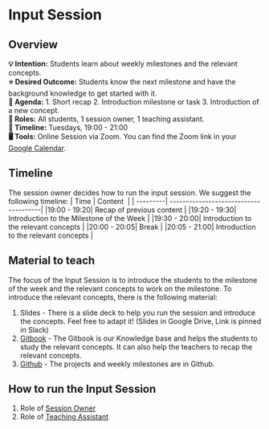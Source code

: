 # Input Session

## Overview
**💡 Intention:** Students learn about weekly milestones and the relevant concepts.\
**⭐ Desired Outcome:** Students know the next milestone and have the background knowledge to get started with it.\
**📝 Agenda:** 1. Short recap 2. Introduction milestone or task 3. Introduction of a new concept. \
**👤 Roles:** All students, 1 session owner, 1 teaching assistant. \
**📅 Timeline:** Tuesdays, 19:00 - 21:00 \
**🖥️ Tools:** Online Session via Zoom. You can find the Zoom link in your [Google Calendar](https://calendar.google.com/calendar/u/0/r).


## Timeline
The session owner decides how to run the input session. We suggest the following timeline: 
| Time           | Content                                     |
| ---------| --------------------------------------|
|19:00 - 19:20| Recap of previous content |
|19:20 - 19:30| Introduction to the Milestone of the Week |
|19:30 - 20:00| Introduction to the relevant concepts |
|20:00 - 20:05| Break |
|20:05 - 21:00| Introduction to the relevant concepts |

## Material to teach
The focus of the Input Session is to introduce the students to the milestone of the week and the relevant concepts to work on the milestone. To introduce the relevant concepts, there is the following material:
1. Slides - There is a slide deck to help you run the session and introduce the concepts. Feel free to adapt it! (Slides in Google Drive, Link is pinned in Slack)
2. [Gitbook](https://redi-school-1.gitbook.io/fullstack/) - The Gitbook is our Knowledge base and helps the students to study the relevant concepts. It can also help the teachers to recap the relevant concepts. 
3. [Github](https://github.com/ReDI-School/fullstack_bootcamp/tree/main) - The projects and weekly milestones are in Github. 


## How to run the Input Session 
1. Role of [Session Owner](https://github.com/ReDI-School/fullstack_bootcamp/blob/main/volunteers/session_owner.md)
2. Role of [Teaching Assistant](https://github.com/ReDI-School/fullstack_bootcamp/blob/main/volunteers/teaching_assistant.md)

